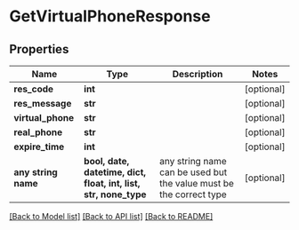 # GetVirtualPhoneResponse


## Properties
Name | Type | Description | Notes
------------ | ------------- | ------------- | -------------
**res_code** | **int** |  | [optional] 
**res_message** | **str** |  | [optional] 
**virtual_phone** | **str** |  | [optional] 
**real_phone** | **str** |  | [optional] 
**expire_time** | **int** |  | [optional] 
**any string name** | **bool, date, datetime, dict, float, int, list, str, none_type** | any string name can be used but the value must be the correct type | [optional]

[[Back to Model list]](../README.md#documentation-for-models) [[Back to API list]](../README.md#documentation-for-api-endpoints) [[Back to README]](../README.md)


